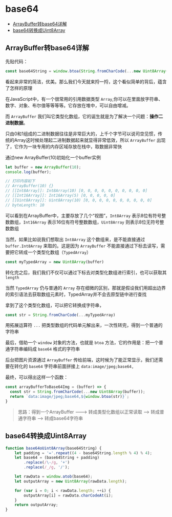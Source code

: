 # base64


- [ArrayBuffer转base64详解](#ArrayBuffer转base64详解)
- [base64转换成Uint8Array](#base64转换成Uint8Array)

## ArrayBuffer转base64详解

先贴代码：

```js
const base64String = window.btoa(String.fromCharCode(...new Uint8Array(buffer)))
```
看起来非常的简洁，优美。那么我们今天就来捋一捋，这个看似简单的背后，蕴含了怎样的原理


在JavaScript中，有一个很常用的引用数据类型 `Array`,你可以在里面放字符串、数字、对象、布尔值等等等等。它存放在堆中，可以自由增减。

而 `ArrayBuffer` 我们叫它类型化数组，它的诞生就是为了解决一个问题：**操作二进制数据**。

只由0和1组成的二进制数据往往是非常巨大的，上千个字节可以说司空见惯，传统的Array这时候处理起二进制数据起来就显得非常低效，所以 `ArrayBuffer` 出现了，它作为一块专用的内存区域存放在栈中，取数据非常快


通过new ArrayBuffer(10)初始化一个buffer实例
```js
let buffer = new ArrayBuffer(10);
console.log(buffer);

// 打印内容如下
// ArrayBuffer(10) {}
// [[Int8Array]]: Int8Array(10) [0, 0, 0, 0, 0, 0, 0, 0, 0, 0]
// [[Int16Array]]: Int16Array(5) [0, 0, 0, 0, 0]
// [[Uint8Array]]: Uint8Array(10) [0, 0, 0, 0, 0, 0, 0, 0, 0, 0]
// byteLength: 10
```

可以看到在ArrayBuffer中，主要存放了几个“视图”，`Int8Array` 表示8位有符号整数数组，`Int16Array` 表示16位有符号整数数组，`Uint8Array` 则表示8位无符号整数数组

当然，如果比如说我们想取出 `Int8Array` 这个数组来，是不能直接通过 `buffer.Int8Array` 来取的。这是因为 `ArrayBuffer` 不能直接通过下标去读写，需要把它转成一个类型化数组（`TypedArray`）

```js
const myTypedArray = new Uint8Array(buffer)
```

转化完之后，我们我们不仅可以通过下标去对类型化数组进行索引，也可以获取其 `length`

当然 `TypedArray` 仍与普通的 `Array` 存在细微的区别，那就是假设我们用超出边界的索引语法去获取数组元素时，TypedArray并不会去原型链中进行查找


拿到了这个类型化数组，可以把它转换成字符串，
```js
const str = String.fromCharCode(...myTypedArray)
```

用拓展运算符 `...` 把类型数组的代码单元解出来，一次性转完，得到一个普通的字符串

最后，借助一个 `window` 对象的方法，也就是 `btoa` 方法，它的作用是：把一个普通字符串编码成 `base64` 格式的字符串

后台把图片资源通过 `ArrayBuffer` 传给前端，这时候为了能正常显示，我们还需要在转化的 `base64` 字符串前面拼接上 `data:image/jpeg;base64,`

最终，可以得出这样一个函数：

```js
const arrayBufferToBase64Img = (buffer) => {
  const str = String.fromCharCode(...new Uint8Array(buffer));
  return `data:image/jpeg;base64,${window.btoa(str)}`;
}
```

>思路：得到一个ArrayBuffer ---> 转成类型化数组以正常读取 --> 转成普通字符串 --> 转成base64字符串


## base64转换成Uint8Array

```js
function base64oUint8Array(base64String) {
    let padding = '='.repeat((4 - base64String.length % 4) % 4);
    let base64 = (base64String + padding)
        .replace(/\-/g, '+')
        .replace(/_/g, '/');

    let rawData = window.atob(base64);
    let outputArray = new Uint8Array(rawData.length);

    for (var i = 0; i < rawData.length; ++i) {
        outputArray[i] = rawData.charCodeAt(i);
    }
    return outputArray;
}
```



